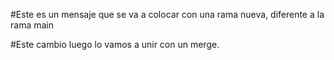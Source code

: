 #Este es un mensaje que se va a colocar con una rama nueva, diferente a la rama main

#Este cambio luego lo vamos a unir con un merge.
